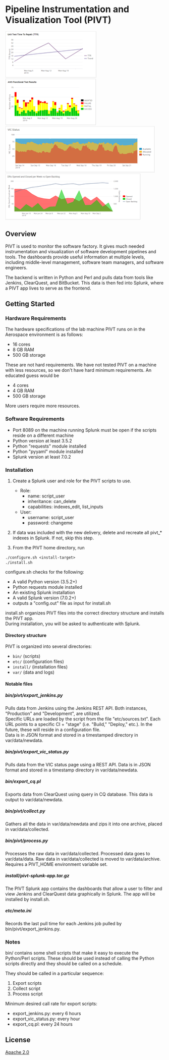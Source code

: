 # Pipeline Instrumentation and Visualization Tool (PIVT)

![UT MTTR](doc/images/ut_ttr.png) ![FT Results](doc/images/ft_results.png)
![VIC Status](doc/images/vic_status.png) ![DRs](doc/images/drs.png)

## Overview

PIVT is used to monitor the software factory. It gives much needed instrumentation and visualization of software development pipelines and tools. The dashboards provide useful information at multiple levels, including middle-level management, software team managers, and software engineers.

The backend is written in Python and Perl and pulls data from tools like Jenkins, ClearQuest, and BitBucket. This data is then fed into Splunk, where a PIVT app lives to serve as the frontend.

## Getting Started

### Hardware Requirements

The hardware specifications of the lab machine PIVT runs on in the Aerospace environment is as follows:
- 16 cores
- 8 GB RAM
- 500 GB storage

These are not hard requirements. We have not tested PIVT on a machine with less resources, so we don't have hard minimum requirements.
An educated guess would be
- 4 cores
- 4 GB RAM
- 500 GB storage

More users require more resources.

### Software Requirements

- Port 8089 on the machine running Splunk must be open if the scripts reside on a different machine
- Python version at least 3.5.2
- Python "requests" module installed
- Python "pyyaml" module installed
- Splunk version at least 7.0.2

### Installation

1. Create a Splunk user and role for the PIVT scripts to use.
	- Role:
		- name: script_user
		- inheritance: can_delete
		- capabilities: indexes_edit, list_inputs
	- User:
		- username: script_user
		- password: changeme

2. If data was included with the new delivery, delete and recreate all pivt_* indexes in Splunk. If not, skip this step.

3. From the PIVT home directory, run

```
./configure.sh <install-target>
./install.sh
```

configure.sh checks for the following:

- A valid Python version (3.5.2+)
- Python requests module installed
- An existing Splunk installation
- A valid Splunk version (7.0.2+)
- outputs a "config.out" file as input for install.sh

install.sh organizes PIVT files into the correct directory structure and installs the PIVT app.\
During installation, you will be asked to authenticate with Splunk.

#### Directory structure

PIVT is organized into several directories:

- `bin/` (scripts)
- `etc/` (configuration files)
- `install/` (installation files)
- `var/` (data and logs)

#### Notable files

##### bin/pivt/export_jenkins.py

Pulls data from Jenkins using the Jenkins REST API. Both instances, "Production" and "Development", are utilized.\
Specific URLs are loaded by the script from the file "etc/sources.txt". Each URL points to a specific CI + "stage" (i.e. "Build," "Deploy," etc.). In the future, these will reside in a configuration file.\
Data is in JSON format and stored in a timestamped directory in var/data/newdata.

##### bin/pivt/export_vic_status.py

Pulls data from the VIC status page using a REST API.
Data is in JSON format and stored in a timestamp directory in var/data/newdata.

##### bin/export_cq.pl

Exports data from ClearQuest using query in CQ database. This data is output to var/data/newdata.

##### bin/pivt/collect.py

Gathers all the data in var/data/newdata and zips it into one archive, placed in var/data/collected.

##### bin/pivt/process.py

Processes the raw data in var/data/collected.
Processed data goes to var/data/data.
Raw data in var/data/collected is moved to var/data/archive.
Requires a PIVT_HOME environment variable set.

##### install/pivt-splunk-app.tar.gz

The PIVT Splunk app contains the dashboards that allow a user to filter and view Jenkins and ClearQuest data graphically in Splunk.
The app will be installed by install.sh.

##### etc/meta.ini

Records the last pull time for each Jenkins job pulled by bin/pivt/export_jenkins.py.

### Notes

bin/ contains some shell scripts that make it easy to execute the Python/Perl scripts.
These should be used instead of calling the Python scripts directly and they should be called on a schedule.

They should be called in a particular sequence:
1. Export scripts
2. Collect script
3. Process script

Minimum desired call rate for export scripts:

- export_jenkins.py: every 6 hours
- export_vic_status.py: every hour
- export_cq.pl: every 24 hours

## License

[Apache 2.0](LICENSE)
